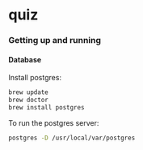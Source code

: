 # quiz

### Getting up and running

#### Database

Install postgres:
```bash
brew update
brew doctor
brew install postgres
```

To run the postgres server:

```bash
postgres -D /usr/local/var/postgres
```
